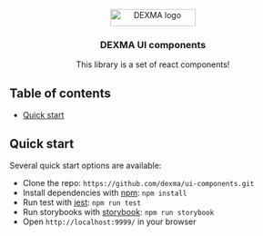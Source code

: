 <p align="center">
  <a href="https://app.dexma.com/">
    <img src="https://app.dexma.com/img/custom/dexcell/dexma-logo.svg" alt="DEXMA logo" width="150" height="30">
  </a>
</p>

<h3 align="center">DEXMA UI components</h3>

<p align="center">
  This library is a set of react components!
  <br>
</p>

## Table of contents

- [Quick start](#quick-start)

## Quick start

Several quick start options are available:

- Clone the repo: `https://github.com/dexma/ui-components.git`
- Install dependencies with [npm](https://www.npmjs.com/): `npm install`
- Run test with [jest](https://jestjs.io/en/): `npm run test`
- Run storybooks with [storybook](https://storybook.js.org/): `npm run storybook`
- Open `http://localhost:9999/` in your browser